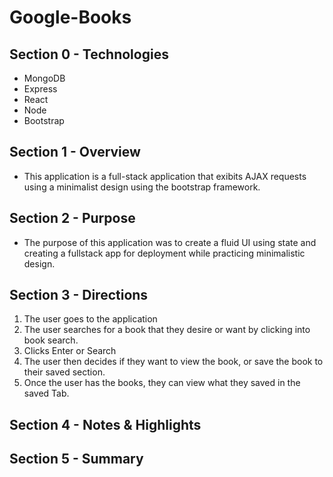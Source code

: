 # Google-Books

## Section 0 - Technologies
- MongoDB
- Express
- React
- Node
- Bootstrap

## Section 1 - Overview 
- This application is a full-stack application that exibits AJAX requests using a minimalist design using the bootstrap framework. 


## Section 2 - Purpose
- The purpose of this application was to create a fluid UI using state and creating a fullstack app for deployment while practicing minimalistic design. 

## Section 3 - Directions
1. The user goes to the application
2. The user searches for a book that they desire or want by clicking into book search. 
3. Clicks Enter or Search 
4. The user then decides if they want to view the book, or save the book to their saved section. 
5. Once the user has the books, they can view what they saved in the saved Tab. 


## Section 4 - Notes & Highlights


## Section 5 - Summary 